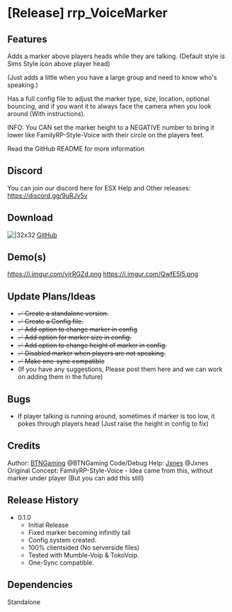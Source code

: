 # [Release] rrp_VoiceMarker

## Features

Adds a marker above players heads while they are talking. (Default style is Sims Style icon above player head)

(Just adds a little when you have a large group and need to know who's speaking.)

Has a full config file to adjust the marker type, size, location, optional bouncing, and if you want it to always face the camera when you look around (With instructions).

INFO: You CAN set the marker height to a NEGATIVE number to bring it lower like FamilyRP-Style-Voice with their circle on the players feet.

Read the GitHub README for more information

## Discord

You can join our discord here for ESX Help and Other releases: https://discord.gg/9uRJv5v

## Download

![|32x32](https://github.githubassets.com/favicon.ico) [GitHub ](https://github.com/btngaming/rrp_VoiceMarker)


## Demo(s)
https://i.imgur.com/vjrRGZd.png
https://i.imgur.com/QwfE5l5.png

## Update Plans/Ideas
* ~~:white_check_mark: Create a standalone version.~~
* ~~:white_check_mark: Create a Config file.~~
* ~~:white_check_mark: Add option to change marker in config~~
* ~~:white_check_mark: Add option for marker size in config.~~
* ~~:white_check_mark: Add option to change height of marker in config.~~
* ~~:white_check_mark: Disabled marker when players are not speaking.~~
* ~~:white_check_mark: Make one-sync compatible~~
* (If you have any suggestions, Please post them here and we can work on adding them in the future)

## Bugs
* If player talking is running around, sometimes if marker is too low, it pokes through players head (Just raise the height in config to fix)

## Credits
Author: [BTNGaming](https://github.com/btngmaing/rrp_bodybag) @BTNGaming 
Code/Debug Help: [Jxnes](https://github.com/Jxnes) @Jxnes
Original Concept: FamilyRP-Style-Voice - Idea came from this, without marker under player (But you can add this still)

## Release History

* 0.1.0
    * Initial Release
    * Fixed marker becoming infinitly tall
    * Config system created.
    * 100% clientsided (No serverside files)
    * Tested with Mumble-Voip & TokoVoip.
    * One-Sync compatible.

## Dependencies
Standalone

